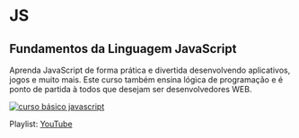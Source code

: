 # JS
## Fundamentos da Linguagem JavaScript
Aprenda JavaScript de forma prática e divertida desenvolvendo aplicativos, jogos e muito mais. Este curso também ensina lógica de programação e é ponto de partida à todos que desejam ser desenvolvedores WEB.

[![curso básico javascript](http://img.youtube.com/vi/h1FiBei6plo/0.jpg)](http://www.youtube.com/watch?v=h1FiBei6plo "JS - Apresentação do curso")

Playlist: [YouTube](https://www.youtube.com/playlist?list=PLbEOwbQR9lqyuy7U1YjGgBv0x2Hzuw569)
